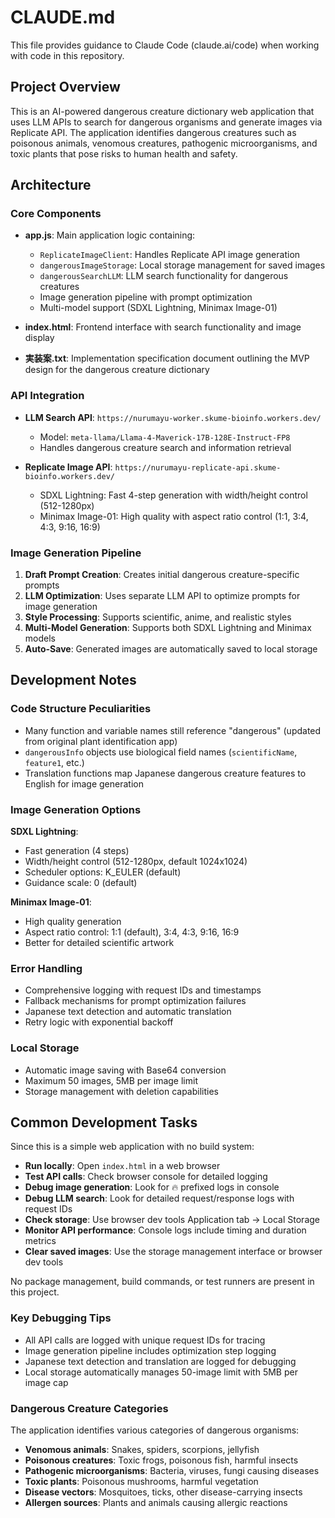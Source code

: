 # CLAUDE.md

This file provides guidance to Claude Code (claude.ai/code) when working with code in this repository.

## Project Overview

This is an AI-powered dangerous creature dictionary web application that uses LLM APIs to search for dangerous organisms and generate images via Replicate API. The application identifies dangerous creatures such as poisonous animals, venomous creatures, pathogenic microorganisms, and toxic plants that pose risks to human health and safety.

## Architecture

### Core Components

- **app.js**: Main application logic containing:
  - `ReplicateImageClient`: Handles Replicate API image generation
  - `dangerousImageStorage`: Local storage management for saved images
  - `dangerousSearchLLM`: LLM search functionality for dangerous creatures
  - Image generation pipeline with prompt optimization
  - Multi-model support (SDXL Lightning, Minimax Image-01)

- **index.html**: Frontend interface with search functionality and image display

- **実装案.txt**: Implementation specification document outlining the MVP design for the dangerous creature dictionary

### API Integration

- **LLM Search API**: `https://nurumayu-worker.skume-bioinfo.workers.dev/`
  - Model: `meta-llama/Llama-4-Maverick-17B-128E-Instruct-FP8`
  - Handles dangerous creature search and information retrieval

- **Replicate Image API**: `https://nurumayu-replicate-api.skume-bioinfo.workers.dev/`
  - SDXL Lightning: Fast 4-step generation with width/height control (512-1280px)
  - Minimax Image-01: High quality with aspect ratio control (1:1, 3:4, 4:3, 9:16, 16:9)

### Image Generation Pipeline

1. **Draft Prompt Creation**: Creates initial dangerous creature-specific prompts
2. **LLM Optimization**: Uses separate LLM API to optimize prompts for image generation
3. **Style Processing**: Supports scientific, anime, and realistic styles
4. **Multi-Model Generation**: Supports both SDXL Lightning and Minimax models
5. **Auto-Save**: Generated images are automatically saved to local storage

## Development Notes

### Code Structure Peculiarities

- Many function and variable names still reference "dangerous" (updated from original plant identification app)
- `dangerousInfo` objects use biological field names (`scientificName`, `feature1`, etc.)
- Translation functions map Japanese dangerous creature features to English for image generation

### Image Generation Options

**SDXL Lightning**:
- Fast generation (4 steps)
- Width/height control (512-1280px, default 1024x1024)
- Scheduler options: K_EULER (default)
- Guidance scale: 0 (default)

**Minimax Image-01**:
- High quality generation
- Aspect ratio control: 1:1 (default), 3:4, 4:3, 9:16, 16:9
- Better for detailed scientific artwork

### Error Handling

- Comprehensive logging with request IDs and timestamps
- Fallback mechanisms for prompt optimization failures
- Japanese text detection and automatic translation
- Retry logic with exponential backoff

### Local Storage

- Automatic image saving with Base64 conversion
- Maximum 50 images, 5MB per image limit
- Storage management with deletion capabilities

## Common Development Tasks

Since this is a simple web application with no build system:

- **Run locally**: Open `index.html` in a web browser
- **Test API calls**: Check browser console for detailed logging
- **Debug image generation**: Look for 🔥 prefixed logs in console
- **Debug LLM search**: Look for detailed request/response logs with request IDs
- **Check storage**: Use browser dev tools Application tab → Local Storage
- **Monitor API performance**: Console logs include timing and duration metrics
- **Clear saved images**: Use the storage management interface or browser dev tools

No package management, build commands, or test runners are present in this project.

### Key Debugging Tips

- All API calls are logged with unique request IDs for tracing
- Image generation pipeline includes optimization step logging
- Japanese text detection and translation are logged for debugging
- Local storage automatically manages 50-image limit with 5MB per image cap

### Dangerous Creature Categories

The application identifies various categories of dangerous organisms:
- **Venomous animals**: Snakes, spiders, scorpions, jellyfish
- **Poisonous creatures**: Toxic frogs, poisonous fish, harmful insects
- **Pathogenic microorganisms**: Bacteria, viruses, fungi causing diseases
- **Toxic plants**: Poisonous mushrooms, harmful vegetation
- **Disease vectors**: Mosquitoes, ticks, other disease-carrying insects
- **Allergen sources**: Plants and animals causing allergic reactions